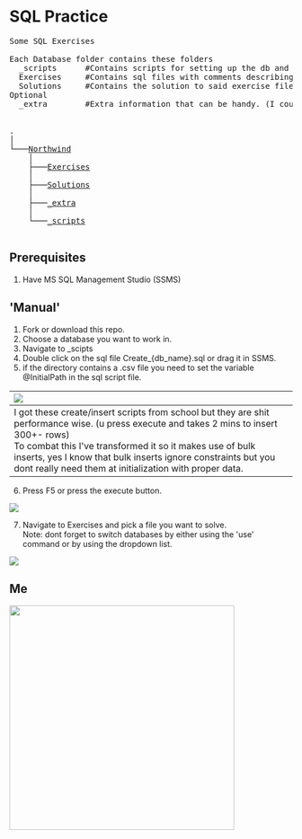 # SQL Practice

<pre>
Some SQL Exercises
  
Each Database folder contains these folders
  _scripts      #Contains scripts for setting up the db and filling it with base data.
  Exercises     #Contains sql files with comments describing the excercise.
  Solutions     #Contains the solution to said exercise files.
Optional
  _extra        #Extra information that can be handy. (I couldn't be arsed transforming it to an exercise)

  
.
│
└───<a href="./Northwind">Northwind</a>
    │
    ├───<a href="./Northwind/Exercises">Exercises</a>
    │
    ├───<a href="./Northwind/Solutions">Solutions</a>
    │
    ├───<a href="./Northwind/_extra">_extra</a>
    │
    └───<a href="./Northwind/_scripts">_scripts</a>

</pre>

##  Prerequisites
1. Have MS SQL Management Studio (SSMS)


## 'Manual'
1. Fork or download this repo.
2. Choose a database you want to work in.
3. Navigate to _scipts
4. Double click on the sql file Create_{db_name}.sql or drag it in SSMS.
5. if the directory contains a .csv file you need to set the variable @InitialPath in the sql script file.

| <img src="https://i.imgur.com/8HmLtlF.gif">   | 
| :--- | 
| I got these create/insert scripts from school but they are shit performance wise. (u press execute and takes 2 mins to insert 300+- rows) <br /> To combat this I've transformed it so it makes use of bulk inserts, yes I know that bulk inserts ignore constraints but you dont really need them at initialization with proper data. |

       
6. Press F5 or press the execute button.
 <img src="https://i.imgur.com/51RlWrf.jpg">
  
7. Navigate to Exercises and pick a file you want to solve.\
       Note: dont forget to switch databases by either using the 'use' command or by using the dropdown list.
<img src="https://i.imgur.com/WhihZs4.jpg">
  

## Me
<img src="https://i.imgur.com/qXyjT2u.jpg" width="400">
